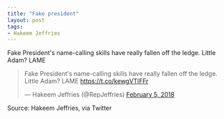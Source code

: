 ```yaml
---
title: "Fake president"
layout: post
tags:
- Hakeem Jeffries
---
```


Fake President's name-calling skills have really fallen off the ledge. Little Adam? LAME

<blockquote class="twitter-tweet"><p lang="en" dir="ltr">Fake President's name-calling skills have really fallen off the ledge. Little Adam? LAME <a href="https://t.co/kewgVTIFFr">https://t.co/kewgVTIFFr</a></p>&mdash; Hakeem Jeffries (@RepJeffries) <a href="https://twitter.com/RepJeffries/status/960549663039524866?ref_src=twsrc%5Etfw">February 5, 2018</a></blockquote> <script async src="https://platform.twitter.com/widgets.js" charset="utf-8"></script>

Source: Hakeem Jeffries, via Twitter
